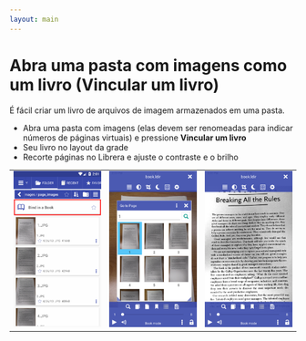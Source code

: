 ```yaml
---
layout: main
---
```


# Abra uma pasta com imagens como um livro (Vincular um livro)
É fácil criar um livro de arquivos de imagem armazenados em uma pasta.

* Abra uma pasta com imagens (elas devem ser renomeadas para indicar números de páginas virtuais) e pressione **Vincular um livro**
* Seu livro no layout da grade
* Recorte páginas no Librera e ajuste o contraste e o brilho

||||
|-|-|-|
|![](1.png)|![](2.png)|![](3.png)|


